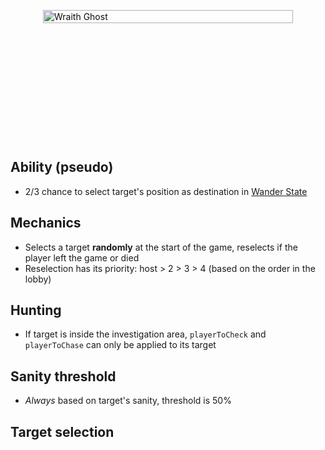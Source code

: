<div class="wraith-container">
  <img src="/images/Banshee_Discovered.webp" alt="Wraith Ghost" class="wraith-image" />
</div>

<style>
.wraith-container {
  display: flex;
  justify-content: center;
  align-items: center;
  min-height: 400px;
  position: relative;
  overflow: hidden;
}

.wraith-container::before {
  content: '';
  position: absolute;
  top: 0;
  left: 0;
  right: 0;
  bottom: 0;
  background: radial-gradient(circle at center, rgba(0,0,0,0) 30%, var(--vp-c-bg) 100%);
  pointer-events: none;
  z-index: 2;
}

.wraith-image {
  max-width: 400px;
  width: 100%;
  height: auto;
  filter: brightness(0.9) contrast(1.1);
  transition: all 0.3s ease;
}

.wraith-image:hover {
  filter: brightness(1) contrast(1.2);
  transform: scale(1.02);
}
</style>

## Ability (pseudo)
- 2/3 chance to select target's position as destination in [Wander State](WanderState)

## Mechanics
- Selects a target **randomly** at the start of the game, reselects if the player left the game or died
- Reselection has its priority: host > 2 > 3 > 4 (based on the order in the lobby)

## Hunting
- If target is inside the investigation area, `playerToCheck` and `playerToChase` can only be applied to its target

## Sanity threshold
- *Always* based on target's sanity, threshold is 50%

## Target selection